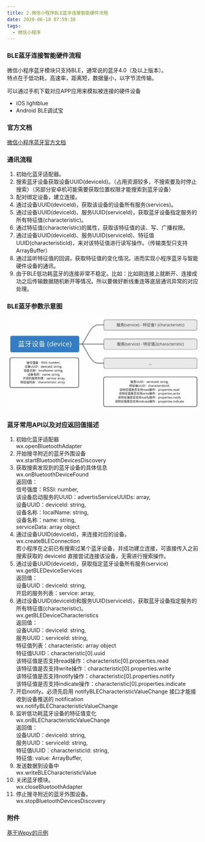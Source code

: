 ```yaml
---
title: 2.微信小程序BLE蓝牙连接智能硬件流程
date: 2020-06-18 07:59:38
tags:
  - 微信小程序
---
```


### BLE蓝牙连接智能硬件流程
微信小程序蓝牙模块只支持BLE，通常说的蓝牙4.0（及以上版本）。  
特点在于低功耗，高速率，距离短，数据量小，以字节流传输。  
  
可以通过手机下载对应APP应用来模拟被连接的硬件设备  
* iOS lightblue
* Android BLE调试宝

<!-- more -->

### 官方文档
[微信小程序蓝牙官方文档](https://developers.weixin.qq.com/miniprogram/dev/api/device/bluetooth/wx.startBluetoothDevicesDiscovery.html)

### 通讯流程
1. 初始化蓝牙适配器。
2. 搜索蓝牙设备获取设备UUID(deviceId)。（占用资源较多，不搜索要及时停止搜索）（另部分安卓机可能需要获取位置权限才能搜索到蓝牙设备）
3. 配对绑定设备，建立连接。
4. 通过设备UUID(deviceId)，获取该设备的设备所有服务(services)。
5. 通过设备UUID(deviceId)、服务UUID(serviceId)，获取蓝牙设备指定服务的所有特征值(characteristic)。
6. 通过特征值(characteristic)的属性，获取该特征值的读、写、广播权限。
7. 通过设备UUID(deviceId)、服务UUID(serviceId)、特征值UUID(characteristicId)，来对该特征值进行读写操作。（传输类型只支持ArrayBuffer）
8. 通过监听特征值的回调，获取特征值的变化情况。进而实现小程序蓝牙与智能硬件设备的通讯。
9. 由于BLE低功耗蓝牙的连接非常不稳定。比如：比如刚连接上就断开、连接成功之后传输数据随机断开等情况。所以要做好断线重连等底层通讯异常的对应处理。

### BLE蓝牙参数示意图
![参数示意图](/images/image_2_1.jpg)


### 蓝牙常用API以及对应返回值描述
1. 初始化蓝牙适配器  
wx.openBluetoothAdapter  
2. 开始搜寻附近的蓝牙外围设备    
wx.startBluetoothDevicesDiscovery  
3. 获取搜索发现到的蓝牙设备的具体信息      
wx.onBluetoothDeviceFound  
返回值：  
信号强度：RSSI: number,  
该设备启动服务的UUID：advertisServiceUUIDs: array,  
设备UUID：deviceId: string,  
设备名称：localName: string,  
设备名称：name: string,  
serviceData: array object  
4. 通过设备UUID(deviceId)，来连接对应的设备。  
wx.createBLEConnection  
若小程序在之前已有搜索过某个蓝牙设备，并成功建立连接，可直接传入之前搜索获取的 deviceId 直接尝试连接该设备，无需进行搜索操作。  
5. 通过设备UUID(deviceId)，获取指定蓝牙设备所有服务(service)  
wx.getBLEDeviceServices  
返回值：  
设备UUID：deviceId: string,  
开启的服务列表：service: array,    
6. 通过设备UUID(deviceId)和服务UUID(serviceId)，获取蓝牙设备指定服务的所有特征值(characteristic)。  
wx.getBLEDeviceCharacteristics  
返回值：  
设备UUID：deviceId: string,  
服务UUID：serviceId: string,  
特征值列表：characteristic: array object  
特征值UUID：characteristic[0].uuid  
该特征值是否支持read操作：characteristic[0].properties.read  
该特征值是否支持write操作：characteristic[0].properties.write  
该特征值是否支持notify操作：characteristic[0].properties.notify  
该特征值是否支持indicate操作：characteristic[0].properties.indicate  
7. 开启notify。必须先启用 notifyBLECharacteristicValueChange 接口才能接收到设备推送的 notification  
wx.notifyBLECharacteristicValueChange  
8. 监听低功耗蓝牙设备的特征值变化  
wx.onBLECharacteristicValueChange  
返回值：  
设备UUID：deviceId: string,  
服务UUID：serviceId: string,  
特征值UUID：characteristicId: string,  
特征值: value: ArrayBuffer,  
9. 发送数据到设备中  
wx.writeBLECharacteristicValue  
10. 关闭蓝牙模块。  
wx.closeBluetoothAdapter  
11. 停止搜寻附近的蓝牙外围设备。  
wx.stopBluetoothDevicesDiscovery  

### 附件
[基于Wepy的示例](/assets/assets_2_1.wpy)